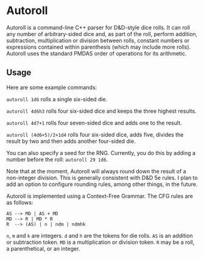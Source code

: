 # Autoroll

Autoroll is a command-line C++ parser for D&D-style dice rolls. It can roll any number of arbitrary-sided dice and, as part of the roll, perform addition, subtraction, multiplication
or division between rolls, constant numbers or expressions contained within parenthesis (which may include more rolls). Autoroll uses the standard PMDAS order of operations for its
arithmetic.

## Usage

Here are some example commands:

`autoroll 1d6` rolls a single six-sided die.

`autoroll 4d6h3` rolls four six-sided dice and keeps the three highest results.

`autoroll 4d7+1` rolls four seven-sided dice and adds one to the result.

`autoroll (4d6+5)/2+1d4` rolls four six-sided dice, adds five, divides the result by two and then adds another four-sided die.

You can also specify a seed for the RNG. Currently, you do this by adding a number before the roll: `autoroll 29 1d6`.

Note that at the moment, Autoroll will always round down the result of a non-integer division. This is generally consistent with D&D 5e rules.
I plan to add an option to configure rounding rules, among other things, in the future.

Autoroll is implemented using a Context-Free Grammar. The CFG rules are as follows:

```
AS --> MD | AS + MD
MD --> R | MD * R
R  --> (AS) | n | ndm | ndmhk
```

`n`, `m` and `k` are integers. `d` and `h` are the tokens for die rolls. `AS` is an addition or subtraction token. `MD` is a multiplication or division token.
`R` may be a roll, a parenthetical, or an integer.

